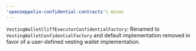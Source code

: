 ```yaml
---
'openzeppelin-confidential-contracts': minor
---
```


`VestingWalletCliffExecutorConfidentialFactory`: Renamed to `VestingWalletConfidentialFactory` and default implementation removed in favor of a user-defined vesting wallet implementation.
